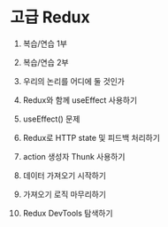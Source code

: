 # 고급 Redux

1. 복습/연습 1부

2. 복습/연습 2부

3. 우리의 논리를 어디에 둘 것인가

4. Redux와 함께 useEffect 사용하기

5. useEffect() 문제

6. Redux로 HTTP state 및 피드백 처리하기

7. action 생성자 Thunk 사용하기

8. 데이터 가져오기 시작하기

9. 가져오기 로직 마무리하기

10. Redux DevTools 탐색하기

